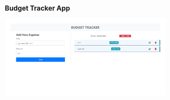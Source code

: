 ## Budget Tracker App

![preview](https://raw.githubusercontent.com/Ankomahene/budget-tracker/master/preview.png)

